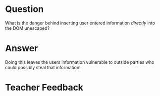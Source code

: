 # Question

What is the danger behind inserting user entered information *directly* into the DOM unescaped?

# Answer
Doing this leaves the users information vulnerable to outside parties who could possibly steal that information!

# Teacher Feedback